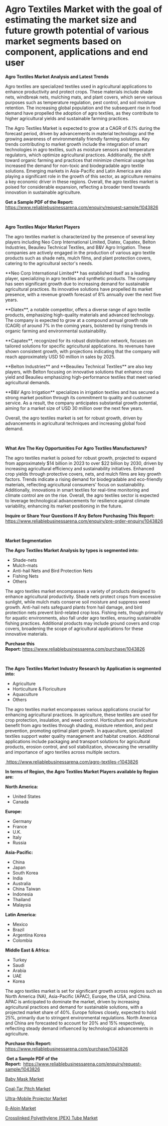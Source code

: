<p><h1>Agro Textiles Market with the goal of estimating the market size and future growth potential of various market segments based on component, applications and end user</h1></p><p><strong>Agro Textiles Market Analysis and Latest Trends</strong></p>
<p><p>Agro textiles are specialized textiles used in agricultural applications to enhance productivity and protect crops. These materials include shade nets, windbreak nets, mulching mats, and plant covers, which serve various purposes such as temperature regulation, pest control, and soil moisture retention. The increasing global population and the subsequent rise in food demand have propelled the adoption of agro textiles, as they contribute to higher agricultural yields and sustainable farming practices.</p><p>The Agro Textiles Market is expected to grow at a CAGR of 6.1% during the forecast period, driven by advancements in material technology and the growing awareness of environmentally friendly farming solutions. Key trends contributing to market growth include the integration of smart technologies in agro textiles, such as moisture sensors and temperature regulators, which optimize agricultural practices. Additionally, the shift toward organic farming and practices that minimize chemical usage has increased the demand for non-toxic and biodegradable agro textile solutions. Emerging markets in Asia-Pacific and Latin America are also playing a significant role in the growth of this sector, as agriculture remains a key economic driver in these regions. Overall, the agro textiles market is poised for considerable expansion, reflecting a broader trend towards innovation in sustainable agriculture.</p></p>
<p><strong>Get a Sample PDF of the Report:&nbsp;</strong> <a href="https://www.reliablebusinessarena.com/enquiry/request-sample/1043826?utm_campaign=2126&utm_medium=2&utm_source=Github&utm_content=ia&utm_term=30012025&utm_id=agro-textiles">https://www.reliablebusinessarena.com/enquiry/request-sample/1043826</a></p>
<p>&nbsp;</p>
<p><strong>Agro Textiles Major Market Players</strong></p>
<p><p>The agro textiles market is characterized by the presence of several key players including Neo Corp International Limited, Diatex, Capatex, Belton Industries, Beaulieu Technical Textiles, and B&V Agro Irrigation. These companies are actively engaged in the production of various agro textile products such as shade nets, mulch films, and plant protection covers, catering to the agricultural sector's needs.</p><p>**Neo Corp International Limited** has established itself as a leading player, specializing in agro textiles and synthetic products. The company has seen significant growth due to increasing demand for sustainable agricultural practices. Its innovative solutions have propelled its market presence, with a revenue growth forecast of 8% annually over the next five years.</p><p>**Diatex**, a notable competitor, offers a diverse range of agro textile products, emphasizing high-quality materials and advanced technology. The company is expected to grow at a compound annual growth rate (CAGR) of around 7% in the coming years, bolstered by rising trends in organic farming and environmental sustainability.</p><p>**Capatex**, recognized for its robust distribution network, focuses on tailored solutions for specific agricultural applications. Its revenues have shown consistent growth, with projections indicating that the company will reach approximately USD 50 million in sales by 2025.</p><p>**Belton Industries** and **Beaulieu Technical Textiles** are also key players, with Belton focusing on innovative solutions that enhance crop yield and Beaulieu emphasizing high-performance textiles that meet varied agricultural demands. </p><p>**B&V Agro Irrigation** specializes in irrigation textiles and has secured a strong market position through its commitment to quality and customer service. As a result, the company anticipates substantial growth potential, aiming for a market size of USD 30 million over the next few years.</p><p>Overall, the agro textiles market is set for robust growth, driven by advancements in agricultural techniques and increasing global food demand.</p></p>
<p>&nbsp;</p>
<p><strong>What Are The Key Opportunities For Agro Textiles Manufacturers?</strong></p>
<p><p>The agro textiles market is poised for robust growth, projected to expand from approximately $14 billion in 2023 to over $22 billion by 2030, driven by increasing agricultural efficiency and sustainability initiatives. Enhanced crop yields through protective covers, nets, and mulch films are key growth factors. Trends indicate a rising demand for biodegradable and eco-friendly materials, reflecting agricultural consumers' focus on sustainability. Additionally, innovations in smart textiles for real-time monitoring and climate control are on the rise. Overall, the agro textiles sector is expected to leverage technological advancements for resilience against climate variability, enhancing its market positioning in the future.</p></p>
<p><strong>Inquire or Share Your Questions If Any Before Purchasing This Report:</strong> <a href="https://www.reliablebusinessarena.com/enquiry/pre-order-enquiry/1043826?utm_campaign=2126&utm_medium=2&utm_source=Github&utm_content=ia&utm_term=30012025&utm_id=agro-textiles">https://www.reliablebusinessarena.com/enquiry/pre-order-enquiry/1043826</a></p>
<p>&nbsp;</p>
<p><strong>Market Segmentation</strong></p>
<p><strong>The Agro Textiles Market Analysis by types is segmented into:</strong></p>
<p><ul><li>Shade-nets</li><li>Mulch-mats</li><li>Anti-hail Nets and Bird Protection Nets</li><li>Fishing Nets</li><li>Others</li></ul></p>
<p><p>The agro textiles market encompasses a variety of products designed to enhance agricultural productivity. Shade nets protect crops from excessive sunlight, while mulch mats conserve soil moisture and suppress weed growth. Anti-hail nets safeguard plants from hail damage, and bird protection nets prevent bird-related crop loss. Fishing nets, though primarily for aquatic environments, also fall under agro textiles, ensuring sustainable fishing practices. Additional products may include ground covers and crop covers, broadening the scope of agricultural applications for these innovative materials.</p></p>
<p><strong>Purchase this Report:&nbsp;</strong><a href="https://www.reliablebusinessarena.com/purchase/1043826?utm_campaign=2126&utm_medium=2&utm_source=Github&utm_content=ia&utm_term=30012025&utm_id=agro-textiles">https://www.reliablebusinessarena.com/purchase/1043826</a></p>
<p>&nbsp;</p>
<p><strong>The Agro Textiles Market Industry Research by Application is segmented into:</strong></p>
<p><ul><li>Agriculture</li><li>Horticulture & Floriculture</li><li>Aquaculture</li><li>Others</li></ul></p>
<p><p>The agro textiles market encompasses various applications crucial for enhancing agricultural practices. In agriculture, these textiles are used for crop protection, insulation, and weed control. Horticulture and floriculture benefit from agro textiles through shading, moisture retention, and pest prevention, promoting optimal plant growth. In aquaculture, specialized textiles support water quality management and habitat creation. Additional applications include packaging and transport solutions for agricultural products, erosion control, and soil stabilization, showcasing the versatility and importance of agro textiles across multiple sectors.</p></p>
<p><a href="https://www.reliablebusinessarena.com/agro-textiles-r1043826?utm_campaign=2126&utm_medium=2&utm_source=Github&utm_content=ia&utm_term=30012025&utm_id=agro-textiles">&nbsp;https://www.reliablebusinessarena.com/agro-textiles-r1043826</a></p>
<p><strong>In terms of Region, the Agro Textiles Market Players available by Region are:</strong></p>
<p>
    <p> <strong> North America: </strong>
        <ul>
            <li>United States</li>
            <li>Canada</li>
        </ul>
        </p> 
    <p> <strong> Europe: </strong>
        <ul>
            <li>Germany</li>
            <li>France</li>
            <li>U.K.</li>
            <li>Italy</li>
            <li>Russia</li>
        </ul>
        </p> 
    <p> <strong> Asia-Pacific: </strong>
        <ul>
            <li>China</li>
            <li>Japan</li>
            <li>South Korea</li>
            <li>India</li>
            <li>Australia</li>
            <li>China Taiwan</li>
            <li>Indonesia</li>
            <li>Thailand</li>
            <li>Malaysia</li>
        </ul>
        </p> 
    <p> <strong> Latin America: </strong>
        <ul>
            <li>Mexico</li>
            <li>Brazil</li>
            <li>Argentina Korea</li>
            <li>Colombia</li>
        </ul>
        </p> 
    <p> <strong> Middle East & Africa: </strong>
        <ul>
            <li>Turkey</li>
            <li>Saudi</li>
            <li>Arabia</li>
            <li>UAE</li>
            <li>Korea</li>
        </ul>
    </p>
    </p>
<p><p>The agro textiles market is set for significant growth across regions such as North America (NA), Asia-Pacific (APAC), Europe, the USA, and China. APAC is anticipated to dominate the market, driven by increasing agricultural practices and demand for sustainable solutions, with a projected market share of 40%. Europe follows closely, expected to hold 25%, primarily due to stringent environmental regulations. North America and China are forecasted to account for 20% and 15% respectively, reflecting steady demand influenced by technological advancements in agriculture.</p></p>
<p><strong>Purchase this Report: </strong><a href="https://www.reliablebusinessarena.com/purchase/1043826?utm_campaign=2126&utm_medium=2&utm_source=Github&utm_content=ia&utm_term=30012025&utm_id=agro-textiles">https://www.reliablebusinessarena.com/purchase/1043826</a></p>
<p>&nbsp;<strong>Get a Sample PDF of the Report:&nbsp;&nbsp;</strong><a href="https://www.reliablebusinessarena.com/enquiry/request-sample/1043826?utm_campaign=2126&utm_medium=2&utm_source=Github&utm_content=ia&utm_term=30012025&utm_id=agro-textiles">https://www.reliablebusinessarena.com/enquiry/request-sample/1043826</a></p>
<p><strong></strong></p>
<p><p><a href="https://www.linkedin.com/pulse/in-depth-baby-mask-market-analysis-projected-92-cagr-2025-2032-suymc?utm_campaign=2126&utm_medium=2&utm_source=Github&utm_content=ia&utm_term=30012025&utm_id=agro-textiles">Baby Mask Market</a></p><p><a href="https://www.linkedin.com/pulse/future-forecasts-global-coal-tar-pitch-market-show-15-cagr-2byrc?utm_campaign=2126&utm_medium=2&utm_source=Github&utm_content=ia&utm_term=30012025&utm_id=agro-textiles">Coal-Tar Pitch Market</a></p><p><a href="https://www.linkedin.com/pulse/global-ultra-mobile-projector-market-analysis-onmarkets-size-fe5tc?utm_campaign=2126&utm_medium=2&utm_source=Github&utm_content=ia&utm_term=30012025&utm_id=agro-textiles">Ultra-Mobile Projector Market</a></p><p><a href="https://www.linkedin.com/pulse/technological-insights-growth-trends-%CE%B2-aloin-market-cagr-on7yf?utm_campaign=2126&utm_medium=2&utm_source=Github&utm_content=ia&utm_term=30012025&utm_id=agro-textiles">β-Aloin Market</a></p><p><a href="https://www.linkedin.com/pulse/crosslinked-polyethylene-pex-tube-market-insights-provide-8rl1f?utm_campaign=2126&utm_medium=2&utm_source=Github&utm_content=ia&utm_term=30012025&utm_id=agro-textiles">Crosslinked Polyethylene (PEX) Tube Market</a></p></p>